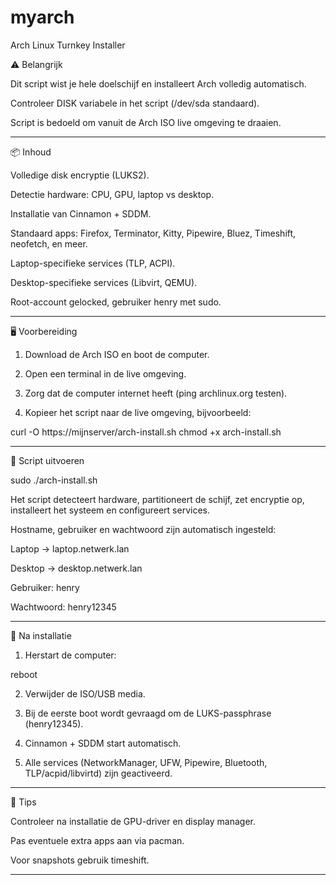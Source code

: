# myarch
Arch Linux Turnkey Installer

⚠️ Belangrijk

Dit script wist je hele doelschijf en installeert Arch volledig automatisch.

Controleer DISK variabele in het script (/dev/sda standaard).

Script is bedoeld om vanuit de Arch ISO live omgeving te draaien.

---

📦 Inhoud

Volledige disk encryptie (LUKS2).

Detectie hardware: CPU, GPU, laptop vs desktop.

Installatie van Cinnamon + SDDM.

Standaard apps: Firefox, Terminator, Kitty, Pipewire, Bluez, Timeshift, neofetch, en meer.

Laptop-specifieke services (TLP, ACPI).

Desktop-specifieke services (Libvirt, QEMU).

Root-account gelocked, gebruiker henry met sudo.

---

🖥️ Voorbereiding

1. Download de Arch ISO en boot de computer.


2. Open een terminal in de live omgeving.


3. Zorg dat de computer internet heeft (ping archlinux.org testen).


4. Kopieer het script naar de live omgeving, bijvoorbeeld:

curl -O https://mijnserver/arch-install.sh
chmod +x arch-install.sh

---

🚀 Script uitvoeren

sudo ./arch-install.sh

Het script detecteert hardware, partitioneert de schijf, zet encryptie op, installeert het systeem en configureert services.

Hostname, gebruiker en wachtwoord zijn automatisch ingesteld:

Laptop → laptop.netwerk.lan

Desktop → desktop.netwerk.lan

Gebruiker: henry

Wachtwoord: henry12345

---

🔧 Na installatie

1. Herstart de computer:

reboot


2. Verwijder de ISO/USB media.


3. Bij de eerste boot wordt gevraagd om de LUKS-passphrase (henry12345).


4. Cinnamon + SDDM start automatisch.


5. Alle services (NetworkManager, UFW, Pipewire, Bluetooth, TLP/acpid/libvirtd) zijn geactiveerd.

---

📌 Tips

Controleer na installatie de GPU-driver en display manager.

Pas eventuele extra apps aan via pacman.

Voor snapshots gebruik timeshift.

---



